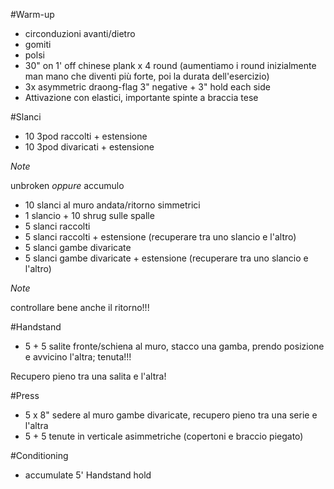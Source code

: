 #Warm-up

 * circonduzioni avanti/dietro
 * gomiti
 * polsi
 * 30" on 1' off chinese plank x 4 round (aumentiamo i round inizialmente man mano che diventi più forte, poi la durata dell'esercizio)
 * 3x asymmetric draong-flag 3" negative + 3" hold each side 
 * Attivazione con elastici, importante spinte a braccia tese

#Slanci

 * 10 3pod raccolti + estensione
 * 10 3pod divaricati + estensione

*Note*

unbroken _oppure_ accumulo

 * 10 slanci al muro andata/ritorno simmetrici
 * 1 slancio + 10 shrug sulle spalle
 * 5 slanci raccolti
 * 5 slanci raccolti + estensione (recuperare tra uno slancio e l'altro)
 * 5 slanci gambe divaricate
 * 5 slanci gambe divaricate + estensione  (recuperare tra uno slancio e l'altro)

*Note*

controllare bene anche il ritorno!!!

#Handstand

 * 5 + 5 salite fronte/schiena al muro, stacco una gamba, prendo posizione e avvicino l'altra; tenuta!!!

Recupero pieno tra una salita e l'altra!

#Press

 * 5 x 8" sedere al muro gambe divaricate, recupero pieno tra una serie e l'altra
 * 5 + 5 tenute in verticale asimmetriche (copertoni e braccio piegato)

#Conditioning

 * accumulate 5' Handstand hold

